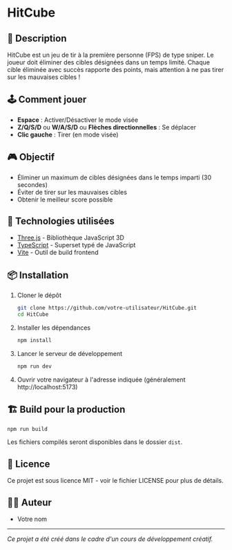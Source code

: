 # HitCube

## 🎯 Description
HitCube est un jeu de tir à la première personne (FPS) de type sniper. Le joueur doit éliminer des cibles désignées dans un temps limité. Chaque cible éliminée avec succès rapporte des points, mais attention à ne pas tirer sur les mauvaises cibles !

## 🕹️ Comment jouer
- **Espace** : Activer/Désactiver le mode visée
- **Z/Q/S/D** ou **W/A/S/D** ou **Flèches directionnelles** : Se déplacer
- **Clic gauche** : Tirer (en mode visée)

## 🎮 Objectif
- Éliminer un maximum de cibles désignées dans le temps imparti (30 secondes)
- Éviter de tirer sur les mauvaises cibles
- Obtenir le meilleur score possible

## 🔧 Technologies utilisées
- [Three.js](https://threejs.org/) - Bibliothèque JavaScript 3D
- [TypeScript](https://www.typescriptlang.org/) - Superset typé de JavaScript
- [Vite](https://vitejs.dev/) - Outil de build frontend

## 📦 Installation

1. Cloner le dépôt
   ```bash
   git clone https://github.com/votre-utilisateur/HitCube.git
   cd HitCube
   ```

2. Installer les dépendances
   ```bash
   npm install
   ```

3. Lancer le serveur de développement
   ```bash
   npm run dev
   ```

4. Ouvrir votre navigateur à l'adresse indiquée (généralement http://localhost:5173)

## 🏗️ Build pour la production
```bash
npm run build
```

Les fichiers compilés seront disponibles dans le dossier `dist`.

## 📝 Licence
Ce projet est sous licence MIT - voir le fichier LICENSE pour plus de détails.

## 👨‍💻 Auteur
- Votre nom

---
*Ce projet a été créé dans le cadre d'un cours de développement créatif.* 